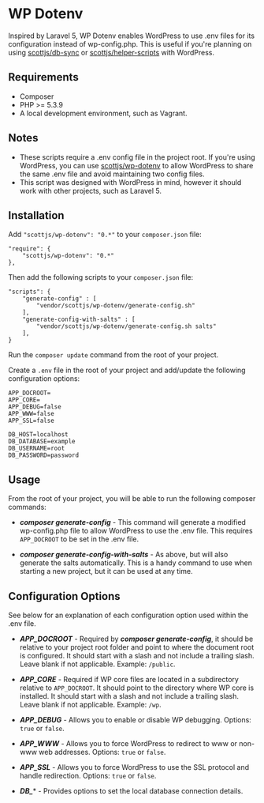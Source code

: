 # WP Dotenv

Inspired by Laravel 5, WP Dotenv enables WordPress to use .env files for its configuration instead of wp-config.php. This is useful if you're planning on using [scottjs/db-sync](https://github.com/scottjs/db-sync) or [scottjs/helper-scripts](https://github.com/scottjs/helper-scripts) with WordPress.

## Requirements

* Composer
* PHP >= 5.3.9
* A local development environment, such as Vagrant.

## Notes

* These scripts require a .env config file in the project root. If you're using WordPress, you can use [scottjs/wp-dotenv](https://github.com/scottjs/wp-dotenv) to allow WordPress to share the same .env file and avoid maintaining two config files.
* This script was designed with WordPress in mind, however it should work with other projects, such as Laravel 5.

## Installation

Add `"scottjs/wp-dotenv": "0.*"` to your `composer.json` file:

```
"require": {
	"scottjs/wp-dotenv": "0.*"
},
```

Then add the following scripts to your `composer.json` file:

```
"scripts": {
	"generate-config" : [
		"vendor/scottjs/wp-dotenv/generate-config.sh"
	],
	"generate-config-with-salts" : [
		"vendor/scottjs/wp-dotenv/generate-config.sh salts"
	],
}
```

Run the `composer update` command from the root of your project. 

Create a `.env` file in the root of your project and add/update the following configuration options:

```
APP_DOCROOT=
APP_CORE=
APP_DEBUG=false
APP_WWW=false
APP_SSL=false

DB_HOST=localhost
DB_DATABASE=example
DB_USERNAME=root
DB_PASSWORD=password
```

## Usage

From the root of your project, you will be able to run the following composer commands:

* ***composer generate-config*** - This command will generate a modified wp-config.php file to allow WordPress to use the .env file. This requires `APP_DOCROOT` to be set in the .env file.

* ***composer generate-config-with-salts*** - As above, but will also generate the salts automatically. This is a handy  command to use when starting a new project, but it can be used at any time.

## Configuration Options

See below for an explanation of each configuration option used within the .env file.

* ***APP_DOCROOT*** - Required by ***composer generate-config***, it should be relative to your project root folder and point to where the document root is configured. It should start with a slash and not include a trailing slash. Leave blank if not applicable. Example: `/public`.

* ***APP_CORE*** - Required if WP core files are located in a subdirectory relative to `APP_DOCROOT`. It should point to the directory where WP core is installed. It should start with a slash and not include a trailing slash. Leave blank if not applicable. Example: `/wp`.

* ***APP_DEBUG*** - Allows you to enable or disable WP debugging. Options: `true` or `false`.

* ***APP_WWW*** - Allows you to force WordPress to redirect to www or non-www web addresses. Options: `true` or `false`.

* ***APP_SSL*** - Allows you to force WordPress to use the SSL protocol and handle redirection. Options: `true` or `false`.

* ***DB_**** - Provides options to set the local database connection details.
